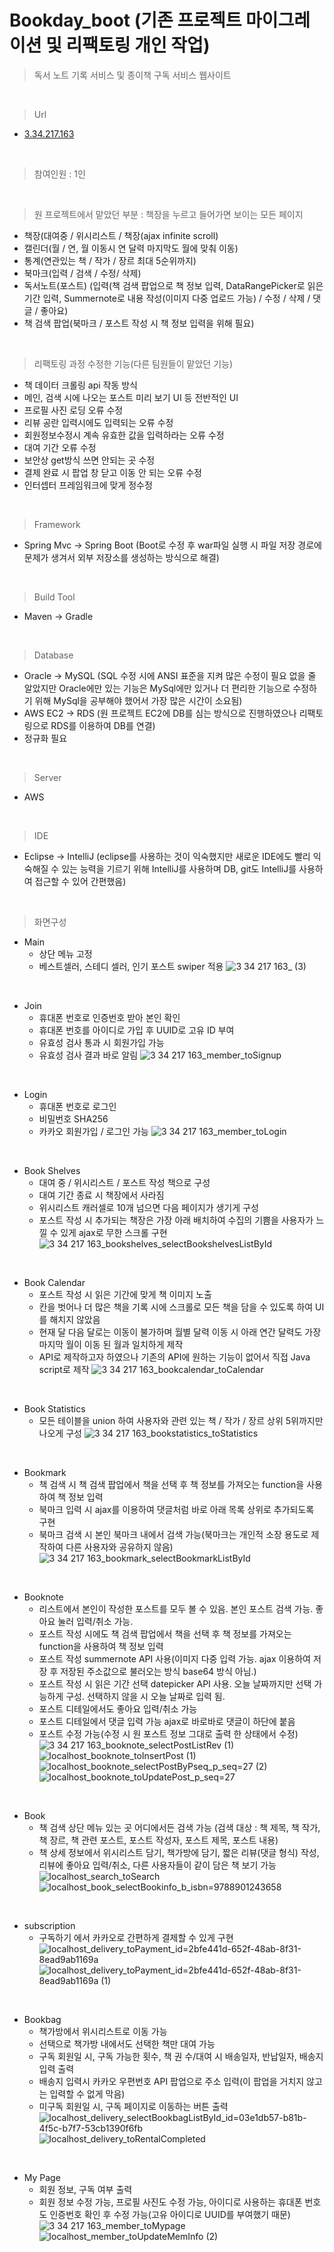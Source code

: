 # Bookday_boot (기존 프로젝트 마이그레이션 및 리팩토링 개인 작업)

> 독서 노트 기록 서비스 및 종이책 구독 서비스 웹사이트

<br>

> Url
* [3.34.217.163](http://3.34.217.163)

<br>

> 참여인원 : 1인

<br>

> 원 프로젝트에서 맡았던 부분 : 책장을 누르고 들어가면 보이는 모든 페이지
  * 책장(대여중 / 위시리스트 / 책장(ajax infinite scroll)
  * 캘린더(월 / 연, 월 이동시 연 달력 마지막도 월에 맞춰 이동)
  * 통계(연관있는 책 / 작가 / 장르 최대 5순위까지)
  * 북마크(입력 / 검색 / 수정/ 삭제)
  * 독서노트(포스트) (입력(책 검색 팝업으로 책 정보 입력, DataRangePicker로 읽은 기간 입력, Summernote로 내용 작성(이미지 다중 업로드 가능) / 수정 / 삭제 / 댓글 / 좋아요)
  * 책 검색 팝업(북마크 / 포스트 작성 시 책 정보 입력을 위해 필요)

<br>

> 리팩토링 과정 수정한 기능(다른 팀원들이 맡았던 기능)
* 책 데이터 크롤링 api 작동 방식
* 메인, 검색 시에 나오는 포스트 미리 보기 UI 등 전반적인 UI
* 프로필 사진 로딩 오류 수정
* 리뷰 공란 입력시에도 입력되는 오류 수정
* 회원정보수정시 계속 유효한 값을 입력하라는 오류 수정
* 대여 기간 오류 수정
* 보안상 get방식 쓰면 안되는 곳 수정
* 결제 완료 시 팝업 창 닫고 이동 안 되는 오류 수정
* 인터셉터 프레임워크에 맞게 정수정



<br>

> Framework
* Spring Mvc -> Spring Boot (Boot로 수정 후 war파일 실행 시 파일 저장 경로에 문제가 생겨서 외부 저장소를 생성하는 방식으로 해결)

<br>

> Build Tool
* Maven -> Gradle 

<br>

> Database
* Oracle -> MySQL (SQL 수정 시에 ANSI 표준을 지켜 많은 수정이 필요 없을 줄 알았지만 Oracle에만 있는 기능은 MySql에만 있거나 더 편리한 기능으로 수정하기 위해 MySql을 공부해야 했어서 가장 많은 시간이 소요됨)
* AWS EC2 -> RDS (원 프로젝트 EC2에 DB를 심는 방식으로 진행하였으나 리팩토링으로 RDS를 이용하여 DB를 연결)
* 정규화 필요

<br>

> Server
* AWS

<br>

> IDE
* Eclipse -> IntelliJ (eclipse를 사용하는 것이 익숙했지만 새로운 IDE에도 빨리 익숙해질 수 있는 능력을 기르기 위해 IntelliJ를 사용하며 DB, git도 IntelliJ를 사용하여 접근할 수 있어 간편했음)

<br>

> 화면구성
* Main
  * 상단 메뉴 고정
  * 베스트셀러, 스테디 셀러, 인기 포스트 swiper 적용
![3 34 217 163_ (3)](https://user-images.githubusercontent.com/116864859/219986342-850ecc06-f2b1-4974-bdc3-5551d2af7a51.png)

<br>

* Join
  * 휴대폰 번호로 인증번호 받아 본인 확인
  * 휴대폰 번호를 아이디로 가입 후 UUID로 고유 ID 부여
  * 유효성 검사 통과 시 회원가입 가능
  * 유효성 검사 결과 바로 알림
![3 34 217 163_member_toSignup](https://user-images.githubusercontent.com/116864859/219986546-a37ab131-a792-49e1-94fb-097464518f86.png)

<br>

* Login
  * 휴대폰 번호로 로그인
  * 비밀번호 SHA256
  * 카카오 회원가입 / 로그인 가능
![3 34 217 163_member_toLogin](https://user-images.githubusercontent.com/116864859/219986629-752bc877-3aab-48b5-b4bb-9cd5e50e927e.png)

<br>

* Book Shelves
  * 대여 중 / 위시리스트 / 포스트 작성 책으로 구성
  * 대여 기간 종료 시 책장에서 사라짐
  * 위시리스트 캐러셀로 10개 넘으면 다음 페이지가 생기게 구성
  * 포스트 작성 시 추가되는 책장은 가장 아래 배치하여 수집의 기쁨을 사용자가 느낄 수 있게 ajax로 무한 스크롤 구현
![3 34 217 163_bookshelves_selectBookshelvesListById](https://user-images.githubusercontent.com/116864859/219986710-a91281aa-1302-4c40-be95-04cd5b700faf.png)

<br>

* Book Calendar
  * 포스트 작성 시 읽은 기간에 맞게 책 이미지 노출
  * 칸을 벗어나 더 많은 책을 기록 시에 스크롤로 모든 책을 담을 수 있도록 하여 UI를 해치지 않았음
  * 현재 달 다음 달로는 이동이 불가하며 월별 달력 이동 시 아래 연간 달력도 가장 마지막 월이 이동 된 월과 일치하게 제작
  * API로 제작하고자 하였으나 기존의 API에 원하는 기능이 없어서 직접 Java script로 제작
![3 34 217 163_bookcalendar_toCalendar](https://user-images.githubusercontent.com/116864859/219986748-7b0fe6e0-1e11-4335-8c67-d4a94e5835fd.png)

<br>

* Book Statistics
  * 모든 테이블을 union 하여 사용자와 관련 있는 책 / 작가 / 장르 상위 5위까지만 나오게 구성
![3 34 217 163_bookstatistics_toStatistics](https://user-images.githubusercontent.com/116864859/219986823-80e77af0-e4e0-4068-975f-4d2249cb4d7b.png)

<br>

* Bookmark
  * 책 검색 시 책 검색 팝업에서 책을 선택 후 책 정보를 가져오는 function을 사용하여 책 정보 입력
  * 북마크 입력 시 ajax를 이용하여 댓글처럼 바로 아래 목록 상위로 추가되도록 구현
  * 북마크 검색 시 본인 북마크 내에서 검색 가능(북마크는 개인적 소장 용도로 제작하여 다른 사용자와 공유하지 않음)
![3 34 217 163_bookmark_selectBookmarkListById](https://user-images.githubusercontent.com/116864859/219986898-2b0ea1d7-f764-47a2-bf49-2d8fcbc4909b.png)

<br>

* Booknote
  * 리스트에서 본인이 작성한 포스트를 모두 볼 수 있음. 본인 포스트 검색 가능. 좋아요 눌러 입력/취소 가능.
  * 포스트 작성 시에도 책 검색 팝업에서 책을 선택 후 책 정보를 가져오는 function을 사용하여 책 정보 입력
  * 포스트 작성 summernote API 사용(이미지 다중 입력 가능. ajax 이용하여 저장 후 저장된 주소값으로 불러오는 방식 base64 방식 아님.)
  * 포스트 작성 시 읽은 기간 선택 datepicker API 사용. 오늘 날짜까지만 선택 가능하게 구성. 선택하지 않을 시 오늘 날짜로 입력 됨.
  * 포스트 디테일에서도 좋아요 입력/취소 가능
  * 포스트 디테일에서 댓글 입력 가능 ajax로 바로바로 댓글이 하단에 붙음
  * 포스트 수정 가능(수정 시 원 포스트 정보 그대로 출력 한 상태에서 수정)
![3 34 217 163_booknote_selectPostListRev (1)](https://user-images.githubusercontent.com/116864859/219986973-a805302d-5943-4f73-9240-6e35ec00953a.png)
![localhost_booknote_toInsertPost (1)](https://user-images.githubusercontent.com/116864859/219987672-fbb9f38d-3107-4f94-b4be-a219058bf37e.png)
![localhost_booknote_selectPostByPseq_p_seq=27 (2)](https://user-images.githubusercontent.com/116864859/220023830-78168fec-2c68-495b-9408-be8faf44fbf1.png)
![localhost_booknote_toUpdatePost_p_seq=27](https://user-images.githubusercontent.com/116864859/220024015-047b6a18-7f02-46a3-9c75-993cbbafa96e.png)

<br>

* Book
  * 책 검색 상단 메뉴 있는 곳 어디에서든 검색 가능 (검색 대상 : 책 제목, 책 작가, 책 장르, 책 관련 포스트, 포스트 작성자, 포스트 제목, 포스트 내용)
  * 책 상세 정보에서 위시리스트 담기, 책가방에 담기, 짧은 리뷰(댓글 형식) 작성, 리뷰에 좋아요 입력/취소, 다른 사용자들이 같이 담은 책 보기 가능
![localhost_search_toSearch](https://user-images.githubusercontent.com/116864859/220032120-f36c9d39-a815-4e1f-91a8-fa2d441c66ab.png)
![localhost_book_selectBookinfo_b_isbn=9788901243658](https://user-images.githubusercontent.com/116864859/220032170-be16d63e-9bdc-424c-a006-e728b167c359.png)

<br>

* subscription
  * 구독하기 에서 카카오로 간편하게 결제할 수 있게 구현
![localhost_delivery_toPayment_id=2bfe441d-652f-48ab-8f31-8ead9ab1169a](https://user-images.githubusercontent.com/116864859/220032320-3bb35807-a683-4e40-b4c1-122b9d417f54.png)
![localhost_delivery_toPayment_id=2bfe441d-652f-48ab-8f31-8ead9ab1169a (1)](https://user-images.githubusercontent.com/116864859/220032431-77a5295a-f261-4d37-af07-ab7e5ceaa68d.png)

<br>

* Bookbag
  * 책가방에서 위시리스트로 이동 가능
  * 선택으로 책가방 내에서도 선택한 책만 대여 가능
  * 구독 회원일 시, 구독 가능한 횟수, 책 권 수/대여 시 배송일자, 반납일자, 배송지 입력 출력
  * 배송지 입력시 카카오 우편번호 API 팝업으로 주소 입력(이 팝업을 거치지 않고는 입력할 수 없게 막음)
  * 미구독 회원일 시, 구독 페이지로 이동하는 버튼 출력
![localhost_delivery_selectBookbagListById_id=03e1db57-b81b-4f5c-b7f7-53cb1390f6fb](https://user-images.githubusercontent.com/116864859/220032557-d0b7defb-a37e-4ffd-90e9-14c869930f75.png)
![localhost_delivery_toRentalCompleted](https://user-images.githubusercontent.com/116864859/220032615-f6120dd2-8102-47e7-a7cb-f363bc239f26.png)

<br>

* My Page
  * 회원 정보, 구독 여부 출력
  * 회원 정보 수정 가능, 프로필 사진도 수정 가능, 아이디로 사용하는 휴대폰 번호도 인증번호 확인 후 수정 가능(고유 아이디로 UUID를 부여했기 때문)
![3 34 217 163_member_toMypage](https://user-images.githubusercontent.com/116864859/220219095-7ab01bdf-7a93-4608-80a4-7dee917c121f.png)
![localhost_member_toUpdateMemInfo (2)](https://user-images.githubusercontent.com/116864859/220033267-de38950e-f995-4578-a080-4de90245cf51.png)
